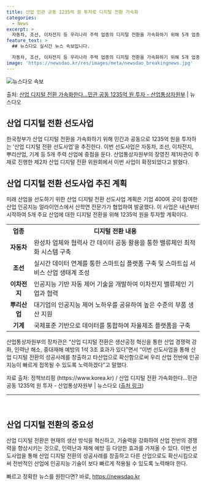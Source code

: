 ```yaml
---
title: 산업 민관 공동 1235억 원 투자로 디지털 전환 가속화
categories:
  - News
excerpt: >
  자동차, 조선, 이차전지 등 우리나라 주력 업종의 디지털 전환을 가속화하기 위해 5개 업종에 민관 공동으로 …
feature_text: >
  ## 뉴스다오 실시간 뉴스 속보입니다.

  자동차, 조선, 이차전지 등 우리나라 주력 업종의 디지털 전환을 가속화하기 위해 5개 업종에 민관 공동으로 …
image: 'https://newsdao.kr/res/images/meta/newsdao_breakingnews.jpg'
---
```


![뉴스다오 속보](https://newsdao.kr/res/images/meta/newsdao_breakingnews.jpg)

<p>출처: <a href="https://newsdao.kr/2899" rel="dofollow">산업 디지털 전환 가속화한다…민관 공동 1235억 원 투자 - 산업통상자원부</a> | 뉴스다오</p>

<h2>산업 디지털 전환 선도사업</h2>

<p data-ke-size="size16">한국정부가 산업 디지털 전환을 가속화하기 위해 민간과 공동으로 1235억 원을 투자하는 ‘산업 디지털 전환 선도사업’을 추진한다. 이번 선도사업은 자동차, 조선, 이차전지, 뿌리산업, 기계 등 5개 주력 산업에 중점을 둔다. 산업통상자원부의 장영진 제1차관이 주재로 진행한 제2차 산업 디지털 전환 위원회에서 이번 사업이 확정되었다고 밝혔다. </p>

<h2 data-ke-size="size26">산업 디지털 전환 선도사업 추진 계획</h2>

<p data-ke-size="size16">미래 산업을 선도하기 위한 산업 디지털 전환 선도사업 계획은 기업 400여 곳이 참여한 산업 인공지능 얼라이언스에서 산학연 전문가가 협업하여 발굴했다. 이 사업은 내년부터 시작하여 5개 주요 산업에 대한 디지털 전환을 위해 1235억 원을 투자할 계획이다. </p>

<table>
  <tr>
    <th>업종</th>
    <th>디지털 전환 내용</th>
  </tr>
  <tr>
    <td style="text-align: center; height: 17px;"><b>자동차</b></td>
    <td>완성차 업체와 협력사 간 데이터 공동 활용을 통한 밸류체인 최적화 시스템 구축</td>
  </tr>
  <tr>
    <td style="text-align: center; height: 17px;"><b>조선</b></td>
    <td>실시간 데이터 연계를 통한 스마트십 플랫폼 구축 및 스마트십 서비스 산업 생태계 조성</td>
  </tr>
  <tr>
    <td style="text-align: center; height: 17px;"><b>이차전지</b></td>
    <td>인공지능 기반 자동 제어 기술을 개발하여 이차전지 밸류체인 기업과 협력</td>
  </tr>
  <tr>
    <td style="text-align: center; height: 17px;"><b>뿌리산업</b></td>
    <td>대기업의 인공지능 제어 노하우를 공유하여 높은 수준의 부품 생산 지원</td>
  </tr>
  <tr>
    <td style="text-align: center; height: 17px;"><b>기계</b></td>
    <td>국제표준 기반으로 데이터를 통합하여 자율제조 플랫폼을 구축</td>
  </tr>
</table>

<p data-ke-size="size16">산업통상자원부의 장차관은 “산업 디지털 전환은 생산공정 혁신을 통한 산업 경쟁력 강화, 인력난 해소, 중대재해 예방의 1석 3조 효과가 있다”면서 “이번 선도사업을 통해 산업 디지털 전환의 성공사례를 창출하고 타산업으로 확산함으로써 우리 산업 전반에 인공지능이 빠르게 접목될 수 있도록 노력하겠다”고 말했다.</p>

<p data-ke-size="size16">자료 출처: 정책브리핑 (https://www.korea.kr) / 산업 디지털 전환 가속화한다…민관 공동 1235억 원 투자 - 산업통상자원부 | 뉴스다오 (<a href="https://newsdao.kr/2899">출처 링크</a>)</p>

<hr>

<p data-ke-size="size16">&nbsp;</p>

<h2 data-ke-size="size26">산업 디지털 전환의 중요성</h2>

<p data-ke-size="size16">산업 디지털 전환은 현재의 생산 방식을 혁신하고, 기술력을 강화하여 산업 전반의 경쟁력을 향상시키는 것으로, 인력난과 재해 예방 등 다양한 효과를 가져올 수 있다. 이번 선도사업을 통해 산업 디지털 전환의 성공사례를 창출하고 다른 산업으로도 확산시킴으로써 전반적인 산업에 인공지능 기술이 보다 빠르게 적용될 수 있도록 노력해야 한다.</p> 

빠르고 정확한 뉴스를 원한다면? 바로, <a href="https://newsdao.kr" rel="dofollow">https://newsdao.kr</a>


    
